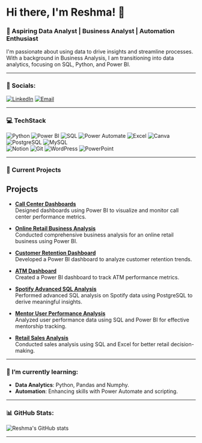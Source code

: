 # Hi there, I'm Reshma! 👋

### 🌟 Aspiring Data Analyst | Business Analyst | Automation Enthusiast

I'm passionate about using data to drive insights and streamline processes. With a background in Business Analysis, I am transitioning into data analytics, focusing on SQL, Python, and Power BI.

---

### 🔗 Socials:
[![LinkedIn](https://img.shields.io/badge/LinkedIn-%230077B5.svg?style=for-the-badge&logo=linkedin&logoColor=white)](https://www.linkedin.com/in/reshmaaselvaraj/)
[![Email](https://img.shields.io/badge/Email-%23D14836.svg?style=for-the-badge&logo=gmail&logoColor=white)](mailto:reshmaselvarajj@gmail.com)

---
### 💻 TechStack
![Python](https://img.shields.io/badge/Python-3776AB?style=for-the-badge&logo=python&logoColor=white)
![Power BI](https://img.shields.io/badge/Power%20BI-F2C811?style=for-the-badge&logo=Power%20BI&logoColor=white)
![SQL](https://img.shields.io/badge/SQL-4479A1?style=for-the-badge&logo=MySQL&logoColor=white)
![Power Automate](https://img.shields.io/badge/Power%20Automate-0066FF?style=for-the-badge&logo=Power%20Automate&logoColor=white)
![Excel](https://img.shields.io/badge/Excel-217346?style=for-the-badge&logo=Microsoft%20Excel&logoColor=white)
![Canva](https://img.shields.io/badge/Canva-00C4CC?style=for-the-badge&logo=Canva&logoColor=white) 
![PostgreSQL](https://img.shields.io/badge/PostgreSQL-336791?style=for-the-badge&logo=PostgreSQL&logoColor=white) 
![MySQL](https://img.shields.io/badge/MySQL-4479A1?style=for-the-badge&logo=MySQL&logoColor=white)  
![Notion](https://img.shields.io/badge/Notion-000000?style=for-the-badge&logo=Notion&logoColor=white) 
![Git](https://img.shields.io/badge/Git-F05032?style=for-the-badge&logo=Git&logoColor=white) 
![WordPress](https://img.shields.io/badge/WordPress-21759B?style=for-the-badge&logo=WordPress&logoColor=white) 
![PowerPoint](https://img.shields.io/badge/PowerPoint-B7472A?style=for-the-badge&logo=Microsoft%20PowerPoint&logoColor=white) 

---
### 🔭 Current Projects

## Projects

- **[Call Center Dashboards](https://github.com/ReshmaaSelvaraj/CallCenterDashboard)**  
  Designed dashboards using Power BI to visualize and monitor call center performance metrics.  

- **[Online Retail Business Analysis](https://github.com/ReshmaaSelvaraj/Online-Retail-Business-Analysis-Project)**  
  Conducted comprehensive business analysis for an online retail business using Power BI.  

- **[Customer Retention Dashboard](https://github.com/ReshmaaSelvaraj/Customer-Retention-Dashboard)**  
  Developed a Power BI dashboard to analyze customer retention trends.  

- **[ATM Dashboard](https://github.com/ReshmaaSelvaraj/ATM-Dashboard)**  
  Created a Power BI dashboard to track ATM performance metrics.  

- **[Spotify Advanced SQL Analysis](https://github.com/ReshmaaSelvaraj/Spotify-Advanced-SQL-Analysis)**  
  Performed advanced SQL analysis on Spotify data using PostgreSQL to derive meaningful insights.  

- **[Mentor User Performance Analysis](https://github.com/ReshmaaSelvaraj/Mentor-User-Performance-Analysis-)**  
  Analyzed user performance data using SQL and Power BI for effective mentorship tracking.  

- **[Retail Sales Analysis](https://github.com/ReshmaaSelvaraj/RetailSalesAnalysis)**  
  Conducted sales analysis using SQL and Excel for better retail decision-making.  


---

### 🌱 I’m currently learning:
- **Data Analytics**: Python, Pandas and Numphy.
- **Automation**: Enhancing skills with Power Automate and scripting.

---

### 📊 GitHub Stats:
![Reshma's GitHub stats](https://github-readme-stats.vercel.app/api?username=YourGitHubUsername&show_icons=true&theme=radical)

---
